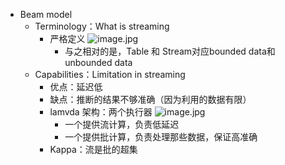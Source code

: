 - Beam model
	- Terminology：What is streaming
		- 严格定义 ![image.jpg](../assets/29881c23-6aae-4406-8204-e9d2ab6830c5-1115003.jpg)
			- 与之相对的是，Table 和 Stream对应bounded data和 unbounded data
	- Capabilities：Limitation in streaming
		- 优点：延迟低
		- 缺点：推断的结果不够准确（因为利用的数据有限）
		- lamvda 架构：两个执行器 ![image.jpg](../assets/22cd7e42-b668-4418-95ea-21eb10b4d707-1115003.jpg)
			- 一个提供流计算，负责低延迟
			- 一个提供批计算，负责处理那些数据，保证高准确
		- Kappa：流是批的超集